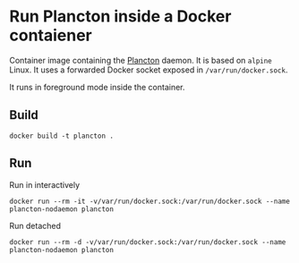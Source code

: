 # Run Plancton inside a Docker contaiener
Container image containing the [Plancton](https://github.com/mconcas/plancton) daemon.
It is based on `alpine` Linux.
It uses a forwarded Docker socket exposed in `/var/run/docker.sock`.

It runs in foreground mode inside the container. 

## Build
```
docker build -t plancton .
```

## Run
Run in interactively
```
docker run --rm -it -v/var/run/docker.sock:/var/run/docker.sock --name plancton-nodaemon plancton
```

Run detached
```
docker run --rm -d -v/var/run/docker.sock:/var/run/docker.sock --name plancton-nodaemon plancton
```
